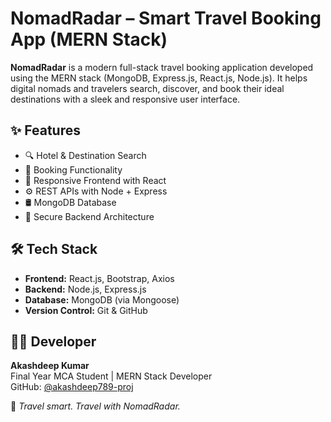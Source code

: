 # NomadRadar – Smart Travel Booking App (MERN Stack)

**NomadRadar** is a modern full-stack travel booking application developed using the MERN stack (MongoDB, Express.js, React.js, Node.js). It helps digital nomads and travelers search, discover, and book their ideal destinations with a sleek and responsive user interface.

## ✨ Features

- 🔍 Hotel & Destination Search
- 📅 Booking Functionality
- 📱 Responsive Frontend with React
- ⚙️ REST APIs with Node + Express
- 🛢️ MongoDB Database
- 🔐 Secure Backend Architecture

## 🛠 Tech Stack

- **Frontend:** React.js, Bootstrap, Axios
- **Backend:** Node.js, Express.js
- **Database:** MongoDB (via Mongoose)
- **Version Control:** Git & GitHub

## 👨‍💻 Developer

**Akashdeep Kumar**  
Final Year MCA Student | MERN Stack Developer  
GitHub: [@akashdeep789-proj](https://github.com/akashdeep789-proj)

🚀 *Travel smart. Travel with NomadRadar.*
